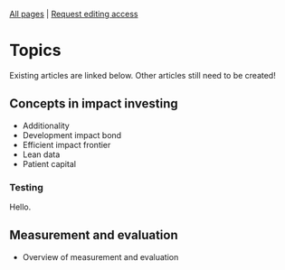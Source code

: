 <!-- TITLE: Welcome to ImpactWiki -->
<!-- SUBTITLE: A knowledgebase for impact investors, social entrepreneurs and evaluators -->

[All pages](http://impactwiki.org/all) | [Request editing access](http://impactwiki.org/request-edit-access)
# Topics
Existing articles are linked below. Other articles still need to be created!
## Concepts in impact investing
* Additionality
* Development impact bond
* Efficient impact frontier
* Lean data
* Patient capital

### Testing

Hello.

## Measurement and evaluation
* Overview of measurement and evaluation
